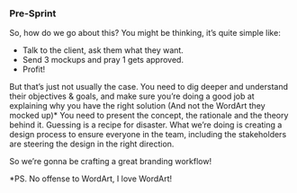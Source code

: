 ### Pre-Sprint

So, how do we go about this? You might be thinking, it’s quite simple like:
- Talk to the client, ask them what they want.
- Send 3 mockups and pray 1 gets approved.
- Profit!

But that’s just not usually the case. You need to dig deeper and understand their objectives & goals, and make sure you’re doing a good job at explaining why you have the right solution (And not the WordArt they mocked up)* You need to present the concept, the rationale and the theory behind it. Guessing is a recipe for disaster. What we’re doing is creating a design process to ensure everyone in the team, including the stakeholders are steering the design in the right direction.

So we’re gonna be crafting a great branding workflow!

*PS. No offense to WordArt, I love WordArt!